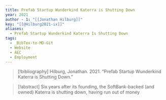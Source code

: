 ```yaml
---
title: Prefab Startup Wunderkind Katerra is Shutting Down
year: 2021
author - 1: "[[Jonathan Hilburg]]"
key: "[[@Hilburg2021-ix]]"
aliases:
  - Prefab Startup Wunderkind Katerra Is Shutting Down
tags:
  - _BibTex-to-MD-Git
  - Website
  - AEC
  - Employment
---
```


> [!bibliography]
> Hilburg, Jonathan. 2021. “Prefab Startup Wunderkind Katerra is Shutting Down.” 

> [!abstract]
> Six years after its founding, the SoftBank-backed (and owned) Katerra is shutting down, having run out of money